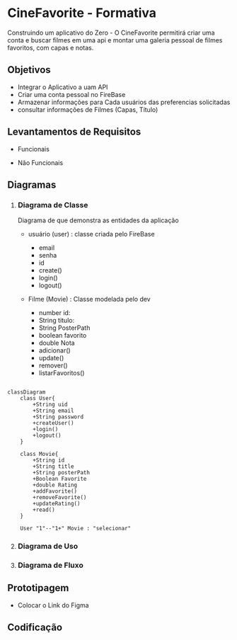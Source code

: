 # CineFavorite - Formativa

Construindo um aplicativo do Zero - O CineFavorite permitirá criar uma conta e buscar filmes em uma api e montar uma galeria pessoal de filmes favoritos, com capas e notas.

## Objetivos

- Integrar o Aplicativo a uam API
- Criar uma conta pessoal no FireBase
- Armazenar informações para Cada usuários das preferencias solicitadas
- consultar informações de Filmes (Capas, Título)

## Levantamentos de Requisitos

- Funcionais

- Não Funcionais

## Diagramas

1. ### Diagrama de Classe

   Diagrama de que demonstra as entidades da aplicação

   - usuário (user) : classe criada pelo FireBase

     - email
     - senha
     - id
     - create()
     - login()
     - logout()

   - Filme (Movie) : Classe modelada pelo dev
     - number id:
     - String titulo:
     - String PosterPath
     - boolean favorito
     - double Nota
     - adicionar()
     - update()
     - remover()
     - listarFavoritos()

```mermaid

classDiagram
    class User{
        +String uid
        +String email
        +String password
        +createUser()
        +login()
        +logout()
    }

    class Movie{
        +String id
        +String title
        +String posterPath
        +Boolean Favorite
        +double Rating
        +addFavorite()
        +removeFavorite()
        +updateRating()
        +read()
    }

    User "1"--"1+" Movie : "selecionar"

```

2. ### Diagrama de Uso

3. ### Diagrama de Fluxo

## Prototipagem

- Colocar o Link do Figma

## Codificação
